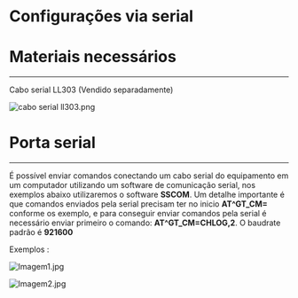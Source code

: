 # Configurações via serial

# Materiais necessários

---

Cabo serial LL303 (Vendido separadamente)

![cabo serial ll303.png](Configurac%CC%A7o%CC%83es%20via%20serial%2012dcce9d316d809da717d82b2f51b6d7/cabo_serial_ll303.png)

# **Porta serial**

---

É possível enviar comandos conectando um cabo serial do equipamento em um computador utilizando um software de comunicação serial, nos exemplos abaixo utilizaremos o software **SSCOM**. Um detalhe importante é que comandos enviados pela serial precisam ter no inicio **AT^GT_CM=** conforme os exemplo, e para conseguir enviar comandos pela serial é necessário enviar primeiro o comando: **AT^GT_CM=CHLOG,2**. O baudrate padrão é **921600**

Exemplos :​

![Imagem1.jpg](Configurac%CC%A7o%CC%83es%20via%20serial%2012dcce9d316d809da717d82b2f51b6d7/Imagem1.jpg)

![Imagem2.jpg](Configurac%CC%A7o%CC%83es%20via%20serial%2012dcce9d316d809da717d82b2f51b6d7/Imagem2.jpg)